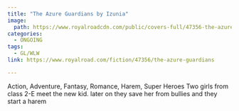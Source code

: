 ```yaml
---
title: "The Azure Guardians by Izunia"
image:
  path: https://www.royalroadcdn.com/public/covers-full/47356-the-azure-guardians.jpg
categories:
  - ONGOING
tags:
  - GL/WLW
link: https://www.royalroad.com/fiction/47356/the-azure-guardians

---
```

Action, Adventure, Fantasy, Romance, Harem, Super Heroes
Two girls from class 2-E meet the new kid. later on they save her from bullies and they start a harem

